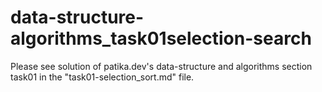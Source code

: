 # data-structure-algorithms_task01selection-search

Please see solution of patika.dev's data-structure and algorithms section task01 in the "task01-selection_sort.md" file.
